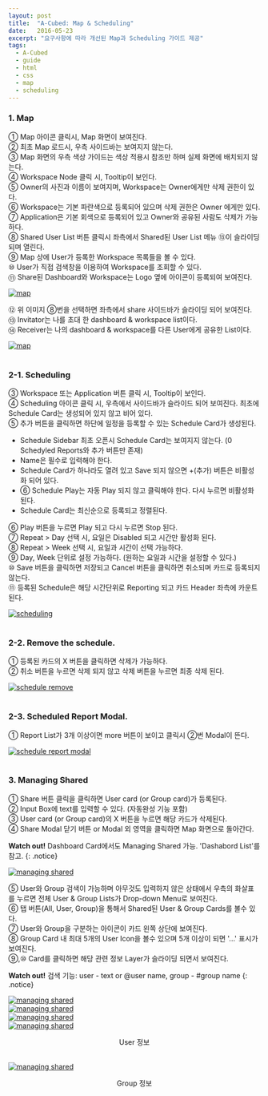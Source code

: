```yaml
---
layout: post
title:  "A-Cubed: Map & Scheduling"
date:   2016-05-23
excerpt: "요구사항에 따라 개선된 Map과 Scheduling 가이드 제공"
tags:
  - A-Cubed
  - guide
  - html
  - css
  - map
  - scheduling
---
```


### 1. Map

① Map 아이콘 클릭시, Map 화면이 보여진다.<br>
② 최초 Map 로드시, 우측 사이드바는 보여지지 않는다.<br>
③ Map 화면의 우측 색상 가이드는 색상 적용시 참조만 하며 실제 화면에 배치되지 않는다.<br>
④ Workspace Node 클릭 시, Tooltip이 보인다.<br>
⑤ Owner의 사진과 이름이 보여지며, Workspace는 Owner에게만 삭제 권한이 있다.<br>
⑥ Workspace는 기본 파란색으로 등록되어 있으며 삭제 권한은 Owner 에게만 있다.<br>
⑦ Application은 기본 회색으로 등록되어 있고 Owner와 공유된 사람도 삭제가 가능하다.<br>
⑧ Shared User List 버튼 클릭시 좌측에서 Shared된 User List 메뉴 ⑬이 슬라이딩 되며 열린다.<br>
⑨ Map 상에 User가 등록한 Workspace 목록들을 볼 수 있다.<br>
⑩ User가 직접 검색창을 이용하여 Workspace를 조회할 수 있다.<br>
⑪ Share된 Dashboard와 Workspace는 Logo 옆에 아이콘이 등록되여 보여진다.<br>

<a href="{{ site.url }}/images/works/20160523/image-1.jpg"><img src="{{ site.url }}/images/works/20160523/image-1.jpg" alt="map"></a>
<br>

⑫ 위 이미지 ⑧번을 선택하면 좌측에서 share 사이드바가 슬라이딩 되어 보여진다.<br>
⑬ Invitator는 나를 초대 한 dashboard & workspace list이다.<br>
⑭ Receiver는 나의 dashboard & workspace를 다른 User에게 공유한 List이다.<br>

<a href="{{ site.url }}/images/works/20160523/image-2.jpg"><img src="{{ site.url }}/images/works/20160523/image-2.jpg" alt="map"></a>
<br>
<br>

### 2-1. Scheduling

③ Workspace 또는 Application 버튼 클릭 시, Tooltip이 보인다.<br>
④ Scheduling 아이콘 클릭 시, 우측에서 사이드바가 슬라이드 되어 보여진다. 최초에 Schedule Card는 생성되어 있지 않고 비어 있다.<br>
⑤ 추가 버튼을 클릭하면 하단에 일정을 등록할 수 있는 Schedule Card가 생성된다.
  * Schedule Sidebar 최초 오픈시 Schedule Card는 보여지지 않는다. (0 Schedyled Reports와 추가 버튼만 존재)
  * Name은 필수로 입력해야 한다.
  * Schedule Card가 하나라도 열려 있고 Save 되지 않으면 +(추가) 버튼은 비활성화 되어 있다.
  * ⑥ Schedule Play는 자동 Play 되지 않고 클릭해야 한다. 다시 누르면 비활성화 된다.
  * Schedule Card는 최신순으로 등록되고 정렬된다.

⑥ Play 버튼을 누르면 Play 되고 다시 누르면 Stop 된다.<br>
⑦ Repeat > Day 선택 시, 요일은 Disabled 되고 시간만 활성화 된다.<br>
⑧ Repeat > Week 선택 시, 요일과 시간이 선택 가능하다.<br>
⑨ Day, Week 단위로 설정 가능하다. (원하는 요일과 시간을 설정할 수 있다.)<br>
⑩ Save 버튼을 클릭하면 저장되고 Cancel 버튼을 클릭하면 취소되며 카드로 등록되지 않는다.<br>
⑪ 등록된 Schedule은 해당 시간단위로 Reporting 되고 카드 Header 좌측에 카운트 된다.<br>

<a href="{{ site.url }}/images/works/20160523/image-3.jpg"><img src="{{ site.url }}/images/works/20160523/image-3.jpg" alt="scheduling"></a>
<br>
<br>

### 2-2. Remove the schedule.

① 등록된 카드의 X 버튼을 클릭하면 삭제가 가능하다.<br>
② 취소 버튼을 누르면 삭제 되지 않고 삭제 버튼을 누르면 최종 삭제 된다.<br>

<a href="{{ site.url }}/images/works/20160523/image-4.jpg"><img src="{{ site.url }}/images/works/20160523/image-4.jpg" alt="schedule remove"></a>
<br>
<br>

### 2-3. Scheduled Report Modal.

① Report List가 3개 이상이면 more 버튼이 보이고 클릭시 ②번 Modal이 뜬다. 

<a href="{{ site.url }}/images/works/20160523/image-5.jpg"><img src="{{ site.url }}/images/works/20160523/image-5.jpg" alt="schedule report modal"></a>
<br>
<br>

### 3. Managing Shared

① Share 버튼 클릭을 클릭하면 User card (or Group card)가 등록된다.<br>
② Input Box에 text를 입력할 수 있다. (자동완성 기능 포함)<br>
③ User card (or Group card)의 X 버튼을 누르면 해당 카드가 삭제된다.<br>
④ Share Modal 닫기 버튼 or Modal 외 영역을 클릭하면 Map 화면으로 돌아간다.<br>

**Watch out!** Dashboard Card에서도 Managing Shared 가능. 'Dashabord List'를 참고.
{: .notice}

<a href="{{ site.url }}/images/works/20160523/image-6.jpg"><img src="{{ site.url }}/images/works/20160523/image-6.jpg" alt="managing shared"></a>
<br>

⑤ User와 Group 검색이 가능하며 아무것도 입력하지 않은 상태에서 우측의 화살표를 누르면 전체 User & Group Lists가 Drop-down Menu로 보여진다.<br>
⑥ 탭 버튼(All, User, Group)을 통해서 Shared된 User & Group Cards를 볼수 있다.<br>
⑦ User와 Group을 구분하는 아이콘이 카드 왼쪽 상단에 보여진다.<br>
⑧ Group Card 내 최대 5개의 User Icon을 볼수 있으며 5개 이상이 되면 '...' 표시가 보여진다.<br>
⑨,⑩ Card를 클릭하면 해당 관련 정보 Layer가 슬라이딩 되면서 보여진다.<br>

**Watch out!** 검색 기능: user - text or @user name, group - #group name
{: .notice}

<a href="{{ site.url }}/images/works/20160523/image-7.jpg"><img src="{{ site.url }}/images/works/20160523/image-7.jpg" alt="managing shared"></a>
<br>
<a href="{{ site.url }}/images/works/20160523/image-8.jpg"><img src="{{ site.url }}/images/works/20160523/image-8.jpg" alt="managing shared"></a>
<br>
<a href="{{ site.url }}/images/works/20160523/image-9.jpg"><img src="{{ site.url }}/images/works/20160523/image-9.jpg" alt="managing shared"></a>
<br>
<a href="{{ site.url }}/images/works/20160523/image-10.jpg"><img src="{{ site.url }}/images/works/20160523/image-10.jpg" alt="managing shared"></a>
<center>User 정보</center><br>

<a href="{{ site.url }}/images/works/20160523/image-11.jpg"><img src="{{ site.url }}/images/works/20160523/image-11.jpg" alt="managing shared"></a>
<center>Group 정보</center><br>


